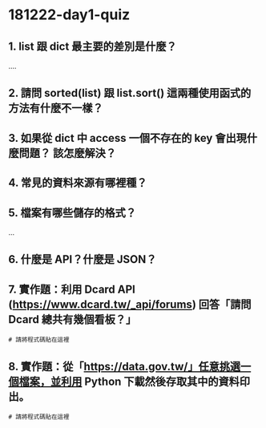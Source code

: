 # 181222-day1-quiz

## 1. list 跟 dict 最主要的差別是什麼？

....

## 2. 請問 sorted(list) 跟 list.sort() 這兩種使用函式的方法有什麼不一樣？

## 3. 如果從 dict 中 access 一個不存在的 key 會出現什麼問題？ 該怎麼解決？

## 4. 常見的資料來源有哪裡種？

## 5. 檔案有哪些儲存的格式？

...

## 6. 什麼是 API？什麼是 JSON？

## 7. 實作題：利用 Dcard API (https://www.dcard.tw/_api/forums) 回答「請問 Dcard 總共有幾個看板？」

```
# 請將程式碼貼在這裡
```

## 8. 實作題：從「https://data.gov.tw/」任意挑選一個檔案，並利用 Python 下載然後存取其中的資料印出。

```
# 請將程式碼貼在這裡
```




